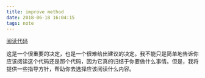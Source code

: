 ```yaml
---
title: improve method
date: 2018-06-18 16:04:15
tags: note
---
```

[阅读代码](http://geek.csdn.net/news/detail/214530)

这是一个很重要的决定，也是一个很难给出建议的决定。我不能只是简单地告诉你应该阅读这个代码还是那个代码，因为它真的归结于你要做什么事情。但是，我将提供一些指导方针，帮助你去选择应该阅读什么内容。